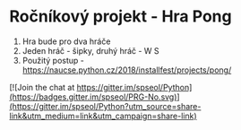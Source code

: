 # Ročníkový projekt - Hra Pong

1. Hra bude pro dva hráče
1. Jeden hráč - šipky, druhý hráč - W S
1. Použitý postup - https://naucse.python.cz/2018/installfest/projects/pong/



[![Join the chat at https://gitter.im/spseol/Python](https://badges.gitter.im/spseol/PRG-No.svg)](https://gitter.im/spseol/Python?utm_source=share-link&utm_medium=link&utm_campaign=share-link)
